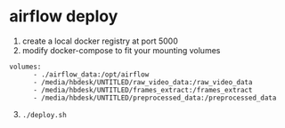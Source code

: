# airflow deploy

1. create a local docker registry  at port 5000
2. modify docker-compose to fit your mounting volumes
```
volumes:
      - ./airflow_data:/opt/airflow
      - /media/hbdesk/UNTITLED/raw_video_data:/raw_video_data
      - /media/hbdesk/UNTITLED/frames_extract:/frames_extract
      - /media/hbdesk/UNTITLED/preprocessed_data:/preprocessed_data

```
3. `./deploy.sh`
